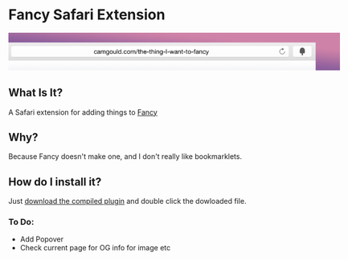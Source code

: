 Fancy Safari Extension
======================

<img src="/demo-image.png" style="max-width:660px;height:auto;" >

## What Is It?

A Safari extension for adding things to <a href="http://fancy.com" target="_blank">Fancy</a>

## Why?

Because Fancy doesn't make one, and I don't really like bookmarklets.

## How do I install it?

Just <a href="https://raw.githubusercontent.com/Cam/fancy-it/master/fancy.safariextz" target="_blank">download the compiled plugin</a> and double click the dowloaded file.

### To Do:

* Add Popover
* Check current page for OG info for image etc
